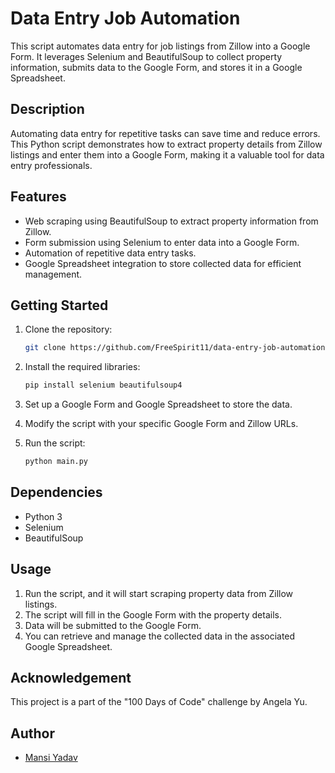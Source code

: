 # Data Entry Job Automation

This script automates data entry for job listings from Zillow into a Google Form. It leverages Selenium and BeautifulSoup to collect property information, submits data to the Google Form, and stores it in a Google Spreadsheet.

## Description

Automating data entry for repetitive tasks can save time and reduce errors. This Python script demonstrates how to extract property details from Zillow listings and enter them into a Google Form, making it a valuable tool for data entry professionals.

## Features

- Web scraping using BeautifulSoup to extract property information from Zillow.
- Form submission using Selenium to enter data into a Google Form.
- Automation of repetitive data entry tasks.
- Google Spreadsheet integration to store collected data for efficient management.

## Getting Started

1. Clone the repository:

   ```bash
   git clone https://github.com/FreeSpirit11/data-entry-job-automation.git
   ```

2. Install the required libraries:

   ```bash
   pip install selenium beautifulsoup4
   ```

3. Set up a Google Form and Google Spreadsheet to store the data.

4. Modify the script with your specific Google Form and Zillow URLs.

5. Run the script:

   ```bash
   python main.py
   ```

## Dependencies

- Python 3
- Selenium
- BeautifulSoup

## Usage

1. Run the script, and it will start scraping property data from Zillow listings.
2. The script will fill in the Google Form with the property details.
3. Data will be submitted to the Google Form.
4. You can retrieve and manage the collected data in the associated Google Spreadsheet.

## Acknowledgement

This project is a part of the "100 Days of Code" challenge by Angela Yu.

## Author
- [Mansi Yadav](https://github.com/FreeSpirit11/data-entry-job-automation)
